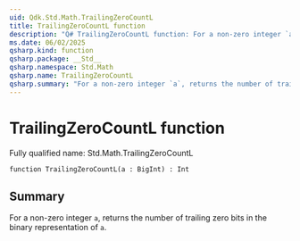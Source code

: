 ```yaml
---
uid: Qdk.Std.Math.TrailingZeroCountL
title: TrailingZeroCountL function
description: "Q# TrailingZeroCountL function: For a non-zero integer `a`, returns the number of trailing zero bits in the binary representation of `a`."
ms.date: 06/02/2025
qsharp.kind: function
qsharp.package: __Std__
qsharp.namespace: Std.Math
qsharp.name: TrailingZeroCountL
qsharp.summary: "For a non-zero integer `a`, returns the number of trailing zero bits in the binary representation of `a`."
---
```


# TrailingZeroCountL function

Fully qualified name: Std.Math.TrailingZeroCountL

```qsharp
function TrailingZeroCountL(a : BigInt) : Int
```

## Summary
For a non-zero integer `a`, returns the number of trailing zero bits
in the binary representation of `a`.
